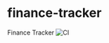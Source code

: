 # finance-tracker

Finance Tracker
![CI](https://github.com/SOLODILLYA/finance-tracker/actions/workflows/ci.yml/badge.svg)
